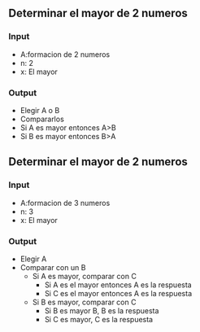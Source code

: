 ## Determinar el mayor de 2 numeros
### Input
- A:formacion de 2 numeros
- n: 2
- x: El mayor
### Output
- Elegir A o B
- Compararlos
- Si A es mayor entonces A>B
- Si B es mayor entonces B>A

## Determinar el mayor de 2 numeros
### Input
- A:formacion de 3 numeros
- n: 3
- x: El mayor
### Output
- Elegir A
- Comparar con un B
  - Si A es mayor,  comparar con C
    - Si A es el mayor entonces A es la respuesta
    - Si C es el mayor entonces A es la respuesta
  - Si B es mayor, comparar con C
    - Si B es mayor B, B es la respuesta
    - Si C es mayor, C es la respuesta
